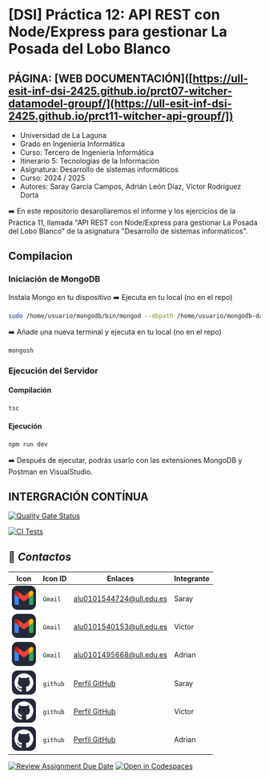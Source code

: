 # [DSI] Práctica 12: API REST con Node/Express para gestionar La Posada del Lobo Blanco
## PÁGINA: [WEB DOCUMENTACIÓN]([https://ull-esit-inf-dsi-2425.github.io/prct07-witcher-datamodel-groupf/](https://ull-esit-inf-dsi-2425.github.io/prct11-witcher-api-groupf/])
* Universidad de La Laguna
* Grado en Ingeniería Informática
* Curso: Tercero de Ingeniería Informática
* Itinerario 5: Tecnologías de la Información
* Asignatura: Desarrollo de sistemas informáticos
* Curso: 2024 / 2025
* Autores: Saray García Campos, Adrián León Díaz, Víctor Rodríguez Dorta
  
➡️ En este repositorio desarollaremos el informe y los ejercicios de la Práctica 11, llamada "API REST con Node/Express para gestionar La Posada del Lobo Blanco" de la asignatura "Desarrollo de sistemas informáticos".

## Compilacion

### Iniciación de MongoDB
Instala Mongo en tu dispositivo
➡️ Ejecuta en tu local  (no en el repo)
```Bash
sudo /home/usuario/mongodb/bin/mongod --dbpath /home/usuario/mongodb-data/
```
➡️ Añade una nueva terminal y ejecuta en tu local (no en el repo)
```Bash
mongosh
```

### Ejecución del Servidor

#### Compilación
```Bash
tsc
```
#### Ejecución
```Bash
npm run dev
```

➡️ Después de ejecutar, podrás usarlo con las extensiones MongoDB y Postman en VisualStudio.

## INTERGRACIÓN CONTÍNUA
[![Quality Gate Status](https://sonarcloud.io/api/project_badges/measure?project=ULL-ESIT-INF-DSI-2425_prct11-witcher-api-groupf&metric=alert_status)](https://sonarcloud.io/summary/new_code?id=ULL-ESIT-INF-DSI-2425_prct11-witcher-api-groupf)

[![CI Tests](https://github.com/ULL-ESIT-INF-DSI-2425/prct11-witcher-api-groupf/actions/workflows/ci.yml/badge.svg)](https://github.com/ULL-ESIT-INF-DSI-2425/prct11-witcher-api-groupf/actions/workflows/ci.yml)


## 📱 _Contactos_
Icon | Icon ID | Enlaces | Integrante
-------|--------|--------|----------
<img src="./Imagenes/Gmail-Dark.svg" width="48"> | `Gmail`  | alu0101544724@ull.edu.es | Saray
<img src="./Imagenes/Gmail-Dark.svg" width="48"> | `Gmail`  | alu0101540153@ull.edu.es | Victor
<img src="./Imagenes/Gmail-Dark.svg" width="48"> | `Gmail`  | alu0101495668@ull.edu.es | Adrian
<img src="./Imagenes/Github-Dark.svg" width="48"> | `github` | [Perfil GitHub](https://github.com/alu0101544724) | Saray
<img src="./Imagenes/Github-Dark.svg" width="48"> | `github` | [Perfil GitHub](https://github.com/alu0101540153) | Victor
<img src="./Imagenes/Github-Dark.svg" width="48"> | `github` | [Perfil GitHub]() | Adrian


[![Review Assignment Due Date](https://classroom.github.com/assets/deadline-readme-button-22041afd0340ce965d47ae6ef1cefeee28c7c493a6346c4f15d667ab976d596c.svg)](https://classroom.github.com/a/iigoPlD8)
[![Open in Codespaces](https://classroom.github.com/assets/launch-codespace-2972f46106e565e64193e422d61a12cf1da4916b45550586e14ef0a7c637dd04.svg)](https://classroom.github.com/open-in-codespaces?assignment_repo_id=19313338)
